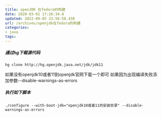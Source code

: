 ```yaml
---
title: openJDK 在fedora的构建
date: 2020-03-01 17:26:34.0
updated: 2022-09-05 23:50:58.438
url: /archives/openjdk在fedora的构建
categories: 
- java
tags: 
---
```




##### 通过hg下载源代码

```
hg clone http://hg.openjdk.java.net/jdk/jdk11
```

<!-- more -->

如果没有openjdk10或者11到openjdk官网下载一个即可
如果因为出现编译失败添加参数--disable-warnings-as-errors

##### 执行如下脚本

```
./configure --with-boot-jdk="openjdk10或者11的安装目录" --disable-warnings-as-errors
```